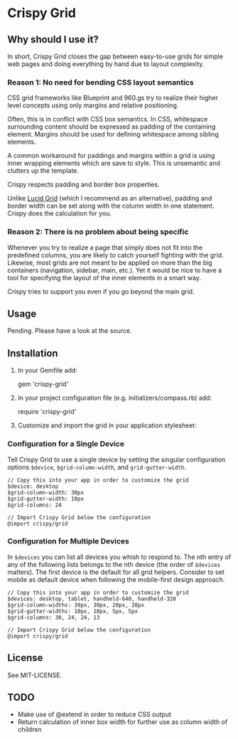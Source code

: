 # Crispy Grid

## Why should I use it?

In short, Crispy Grid closes the gap between easy-to-use grids for
simple web pages and doing everything by hand due to layout complexity.

### Reason 1: No need for bending CSS layout semantics

CSS grid frameworks like Blueprint and 960.gs try to realize their
higher level concepts using only margins and relative positioning.

Often, this is in conflict with CSS box semantics.
In CSS, whitespace surrounding content should be expressed as padding of
the containing element. Margins should be used for defining whitespace
among sibling elements. 

A common workaround for paddings and margins within a grid is using inner
wrapping elements which are save to style. This is unsemantic and
clutters up the template.

Crispy respects padding and border box properties.

Unlike [Lucid Grid](https://github.com/ezYZ/lucid) (which I recommend as
an alternative), padding and border width can be set along with the
column width in one statement. Crispy does the calculation for you.

### Reason 2: There is no problem about being specific

Whenever you try to realize a page that simply does not fit into the
predefined columns, you are likely to catch yourself fighting with the grid.
Likewise, most grids are not meant to be applied on more than the big
containers (navigation, sidebar, main, etc.). Yet it would be nice to
have a tool for specifying the layout of the inner elements in a smart
way.

Crispy tries to support you even if you go beyond the main grid.

## Usage

Pending. Please have a look at the source.

## Installation

1. In your Gemfile add:

    gem 'crispy-grid'

2. In your project configuration file (e.g. initializers/compass.rb)
   add:

    require 'crispy-grid'

3. Customize and import the grid in your application stylesheet:

### Configuration for a Single Device

Tell Crispy Grid to use a single device by setting the singular
configuration options `$device`, `$grid-column-width`, and `grid-gutter-width`.

    // Copy this into your app in order to customize the grid
    $device: desktop
    $grid-column-width: 30px
    $grid-gutter-width: 10px
    $grid-columns: 24

    // Import Crispy Grid below the configuration
    @import crispy/grid

### Configuration for Multiple Devices

In `$devices` you can list all devices you whish to respond to.
The nth entry of any of the following lists belongs to the nth device (the order of `$devices` matters).
The first device is the default for all grid helpers.
Consider to set mobile as default device when following the mobile-first design approach.

    // Copy this into your app in order to customize the grid
    $devices: desktop, tablet, handheld-640, handheld-320
    $grid-column-widths: 30px, 30px, 20px, 20px
    $grid-gutter-widths: 10px, 10px, 5px, 5px
    $grid-columns: 30, 24, 24, 13

    // Import Crispy Grid below the configuration
    @import crispy/grid

## License

See MIT-LICENSE.

## TODO

- Make use of @extend in order to reduce CSS output
- Return calculation of inner box width for further use as column width
  of children
